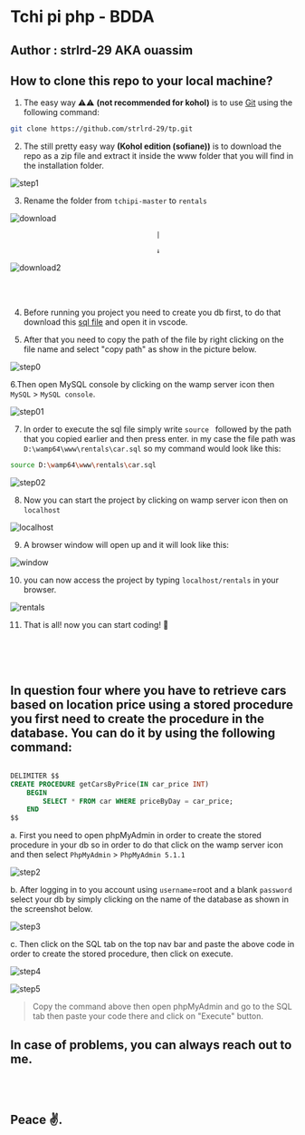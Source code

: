 # Tchi pi php - BDDA

## Author : strlrd-29 AKA ouassim

## How to clone this repo to your local machine?

1. The easy way ⚠⚠ **(not recommended for kohol)** is to use [Git](https://git-scm.com/) using the following command:

```bash
git clone https://github.com/strlrd-29/tp.git
```

2. The still pretty easy way **(Kohol edition (sofiane))** is to download the repo as a zip file and extract it inside the www folder that you will find in the installation folder.

![step1](/steps/11.png)

3. Rename the folder from `tchipi-master` to `rentals`

![download](/steps/download.png)

                                        |

                                        ↓

![download2](/steps/download1.png)

<br />
<br />

4. Before running you project you need to create you db first, to do that download this [sql file](/car.sql) and open it in vscode.

5. After that you need to copy the path of the file by right clicking on the file name and select "copy path" as show in the picture below.

![step0](/steps/0.png)

6.Then open MySQL console by clicking on the wamp server icon then `MySQL` > `MySQL console`.

![step01](/steps/01.png)

7. In order to execute the sql file simply write `source ` followed by the path that you copied earlier and then press enter. in my case the file path was `D:\wamp64\www\rentals\car.sql` so my command would look like this:

```bash
source D:\wamp64\www\rentals\car.sql
```

![step02](/steps/02.png)

8. Now you can start the project by clicking on wamp server icon then on `localhost`

![localhost](/steps/localhost.png)

9. A browser window will open up and it will look like this:

![window](/steps/window.png)

10. you can now access the project by typing `localhost/rentals` in your browser.

![rentals](/steps/rentals.png)

11. That is all! now you can start coding! 🚀

<br />
<br />
<br />

## In question four where you have to retrieve cars based on location price using a stored procedure you first need to create the procedure in the database. You can do it by using the following command:

```sql

DELIMITER $$
CREATE PROCEDURE getCarsByPrice(IN car_price INT)
    BEGIN
        SELECT * FROM car WHERE priceByDay = car_price;
    END
$$

```

a. First you need to open phpMyAdmin in order to create the stored procedure in your db so in order to do that click on the wamp server icon and then select `PhpMyAdmin` > `PhpMyAdmin 5.1.1`

![step2](/steps/2.png)

b. After logging in to you account using `username`=root and a blank `password` select your db by simply clicking on the name of the database as shown in the screenshot below.

![step3](/steps/3.png)

c. Then click on the SQL tab on the top nav bar and paste the above code in order to create the stored procedure, then click on execute.

![step4](/steps/4.png)

![step5](/steps/5.png)

> Copy the command above then open phpMyAdmin and go to the SQL tab then paste your code there and click on "Execute" button.

## In case of problems, you can always reach out to me.

<br />
<br />

## Peace ✌.
